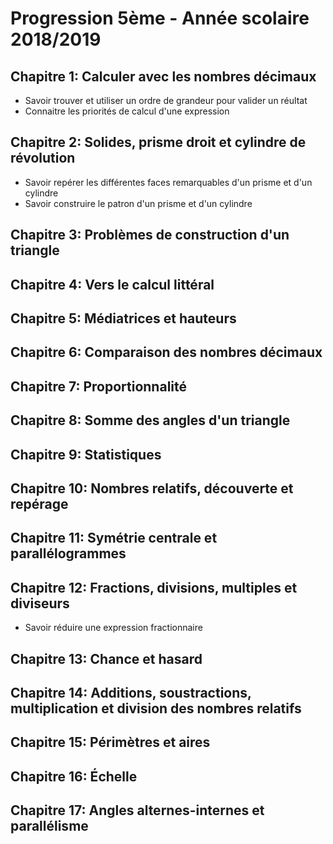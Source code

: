 Progression 5ème - Année scolaire 2018/2019
===

Chapitre 1: Calculer avec les nombres décimaux
---
* Savoir trouver et utiliser un ordre de grandeur pour valider un réultat
* Connaitre les priorités de calcul d'une expression

Chapitre 2: Solides, prisme droit et cylindre de révolution
---
* Savoir repérer les différentes faces remarquables d'un prisme et d'un cylindre
* Savoir construire le patron d'un prisme et d'un cylindre

Chapitre 3: Problèmes de construction d'un triangle
---

Chapitre 4: Vers le calcul littéral
---

Chapitre 5: Médiatrices et hauteurs
---

Chapitre 6: Comparaison des nombres décimaux
---

Chapitre 7: Proportionnalité
---

Chapitre 8: Somme des angles d'un triangle
---

Chapitre 9: Statistiques
---

Chapitre 10: Nombres relatifs, découverte et repérage
---

Chapitre 11: Symétrie centrale et parallélogrammes
---

Chapitre 12: Fractions, divisions, multiples et diviseurs
---
* Savoir réduire une expression fractionnaire

Chapitre 13: Chance et hasard
---

Chapitre 14: Additions, soustractions, multiplication et division des nombres relatifs
---

Chapitre 15: Périmètres et aires
---

Chapitre 16: Échelle
---

Chapitre 17: Angles alternes-internes et parallélisme
---

